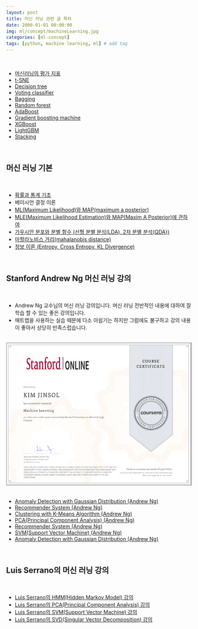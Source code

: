 ```yaml
---
layout: post
title: 머신 러닝 관련 글 목차
date: 2000-01-01 00:00:00
img: ml/concept/machineLearning.jpg
categories: [ml-concept] 
tags: [python, machine learning, ml] # add tag
---
```


<br>

- [머신러닝의 평가 지표](https://gaussian37.github.io/ml-concept-ml-evaluation/)    
- [t-SNE](https://gaussian37.github.io/ml-concept-t-SNE/)
- [Decision tree]()
- [Voting classifier]()
- [Bagging]()
- [Random forest]()
- [AdaBoost]()
- [Gradient boosting machine]()
- [XGBoost]()
- [LightGBM]()
- [Stacking]()

<br>

## **머신 러닝 기본**

<br>

- [확률과 통계 기초](https://gaussian37.github.io/ml-concept-basic_probability_statistics/)
- 베이시언 결정 이론
- [ML(Maximum Likelihood)와 MAP(maximum a posterior)](https://gaussian37.github.io/ml-concept-mle-and-map/)
- [MLE(Maximum Likelihood Estimation)와 MAP(Maxim A Posterior)에 관하여](https://gaussian37.github.io/ml-concept-mlemap)
- [가우시안 분포와 분별 함수 (선형 분별 분석(LDA), 2차 분별 분석(QDA))](https://gaussian37.github.io/ml-concept-gaussian_discriminant/)
- [마할라노비스 거리(mahalanobis distance)](https://gaussian37.github.io/ml-concept-mahalanobis_distance/)
- [정보 이론 (Entropy, Cross Entropy, KL Divergence)](https://gaussian37.github.io/ml-concept-infomation_theory/)



<br>

## **Stanford Andrew Ng 머신 러닝 강의**

<br>

- Andrew Ng 교수님의 머신 러닝 강의입니다. 머신 러닝 전반적인 내용에 대하여 잘 학습 할 수 있는 좋은 강의입니다.
- 매트랩을 사용하는 실습 때문에 다소 아쉽기는 하지만 그럼에도 불구하고 강의 내용이 좋아서 상당히 만족스럽습니다.

<br>
<center><img src="../assets/img/certification/stanford_ml.png" alt="Drawing" style="width: 800px;"/></center>
<br>

- [Anomaly Detection with Gaussian Distribution (Andrew Ng)](https://gaussian37.github.io/ml-concept-andrewng-anomalydetection/)
- [Recommender System (Andrew Ng)](https://gaussian37.github.io/ml-concept-andrewng-recommender/)
- [Clustering with K-Means Algorithm (Andrew Ng)](https://gaussian37.github.io/ml-concept-andrewng-kmeans/)
- [PCA(Principal Component Analysis) (Andrew Ng)](https://gaussian37.github.io/ml-concept-andrewng-pca/)
- [Recommender System (Andrew Ng)](https://gaussian37.github.io/ml-concept-andrewng-recommender/)
- [SVM(Support Vector Machine) (Andrew Ng)](https://gaussian37.github.io/ml-concept-andrewng-svm/)
- [Anomaly Detection with Gaussian Distribution (Andrew Ng)](https://gaussian37.github.io/ml-concept-andrewng-anomalydetection/)

<br>

## **Luis Serrano의 머신 러닝 강의**

<br>

- [Luis Serrano의 HMM(Hidden Markov Model) 강의](https://gaussian37.github.io/ml-concept-serrano_hmm/)
- [Luis Serrano의 PCA(Principal Component Analysis) 강의](https://gaussian37.github.io/ml-concept-serrano_pca/)
- [Luis Serrano의 SVM(Support Vector Machine) 강의]()
- [Luis Serrano의 SVD(Singular Vector Decomposition) 강의]()